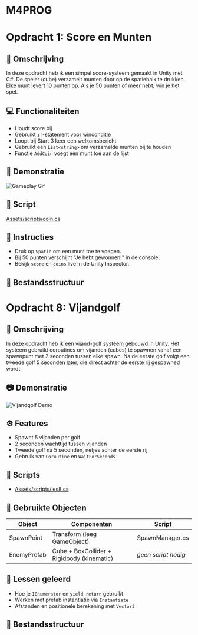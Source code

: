 # M4PROG
# Opdracht 1: Score en Munten

## 🎯 Omschrijving
In deze opdracht heb ik een simpel score-systeem gemaakt in Unity met C#. De speler (cube) verzamelt munten door op de spatiebalk te drukken. Elke munt levert 10 punten op. Als je 50 punten of meer hebt, win je het spel.

## 💻 Functionaliteiten
- Houdt score bij
- Gebruikt `if`-statement voor winconditie
- Loopt bij Start 3 keer een welkomsbericht
- Gebruikt een `List<string>` om verzamelde munten bij te houden
- Functie `AddCoin` voegt een munt toe aan de lijst

## 🎥 Demonstratie
![Gameplay Gif](https://github.com/jouwgebruikersnaam/score-munten-unity/blob/main/demo/score-munten.gif)

## 🔗 Script
[Assets/scripts/coin.cs](Assets/scripts/coin.cs)

## 📌 Instructies
- Druk op `Spatie` om een munt toe te voegen.
- Bij 50 punten verschijnt "Je hebt gewonnen!" in de console.
- Bekijk `score` en `coins` live in de Unity Inspector.

## 📁 Bestandsstructuur

 
 
 
 
 # Opdracht 8: Vijandgolf

## 🎯 Omschrijving
In deze opdracht heb ik een vijand-golf systeem gebouwd in Unity. Het systeem gebruikt coroutines om vijanden (cubes) te spawnen vanaf een spawnpunt met 2 seconden tussen elke spawn. Na de eerste golf volgt een tweede golf 5 seconden later, die direct achter de eerste rij gespawned wordt.

## 📷 Demonstratie
![Vijandgolf Demo](https://github.com/jouwgebruikersnaam/opdracht8-vijandgolf/blob/main/demo/vijandgolf.gif)

## ⚙️ Features
- Spawnt 5 vijanden per golf
- 2 seconden wachttijd tussen vijanden
- Tweede golf na 5 seconden, netjes achter de eerste rij
- Gebruik van `Coroutine` en `WaitForSeconds`

## 🔗 Scripts

- [Assets/scripts/les8.cs](Assets/scripts/les8.cs)

## 🧱 Gebruikte Objecten

| Object       | Componenten                             | Script             |
|--------------|------------------------------------------|--------------------|
| SpawnPoint   | Transform (leeg GameObject)              | SpawnManager.cs    |
| EnemyPrefab  | Cube + BoxCollider + Rigidbody (kinematic)| *geen script nodig* |

## 🧠 Lessen geleerd
- Hoe je `IEnumerator` en `yield return` gebruikt
- Werken met prefab instantiatie via `Instantiate`
- Afstanden en positionele berekening met `Vector3`

## 📁 Bestandsstructuur


